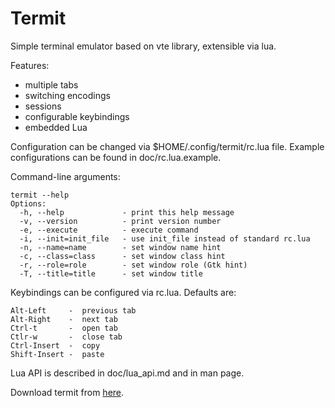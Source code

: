 Termit
======

Simple terminal emulator based on vte library, extensible via lua.

Features:

* multiple tabs
* switching encodings
* sessions
* configurable keybindings
* embedded Lua

Configuration can be changed via $HOME/.config/termit/rc.lua file.
Example configurations can be found in doc/rc.lua.example.

Command-line arguments:

    termit --help
    Options:
      -h, --help             - print this help message
      -v, --version          - print version number
      -e, --execute          - execute command
      -i, --init=init_file   - use init_file instead of standard rc.lua
      -n, --name=name        - set window name hint
      -c, --class=class      - set window class hint
      -r, --role=role        - set window role (Gtk hint)
      -T, --title=title      - set window title

Keybindings can be configured via rc.lua.
Defaults are:

    Alt-Left     -  previous tab
    Alt-Right    -  next tab
    Ctrl-t       -  open tab
    Ctlr-w       -  close tab
    Ctrl-Insert  -  copy
    Shift-Insert -  paste

Lua API is described in doc/lua_api.md and in man page.

Download termit from [here](https://github.com/nonstop/termit/releases).
